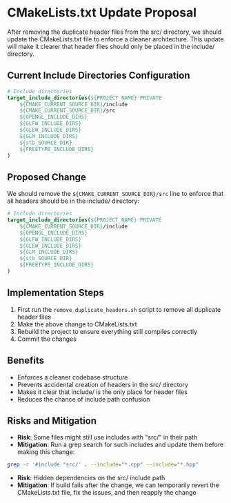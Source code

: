 # CMakeLists.txt Update Proposal

After removing the duplicate header files from the src/ directory, we should update the CMakeLists.txt file to enforce a cleaner architecture. This update will make it clearer that header files should only be placed in the include/ directory.

## Current Include Directories Configuration

```cmake
# Include directories
target_include_directories(${PROJECT_NAME} PRIVATE
    ${CMAKE_CURRENT_SOURCE_DIR}/include
    ${CMAKE_CURRENT_SOURCE_DIR}/src
    ${OPENGL_INCLUDE_DIRS}
    ${GLFW_INCLUDE_DIRS}
    ${GLEW_INCLUDE_DIRS}
    ${GLM_INCLUDE_DIRS}
    ${stb_SOURCE_DIR}
    ${FREETYPE_INCLUDE_DIRS}
)
```

## Proposed Change

We should remove the `${CMAKE_CURRENT_SOURCE_DIR}/src` line to enforce that all headers should be in the include/ directory:

```cmake
# Include directories
target_include_directories(${PROJECT_NAME} PRIVATE
    ${CMAKE_CURRENT_SOURCE_DIR}/include
    ${OPENGL_INCLUDE_DIRS}
    ${GLFW_INCLUDE_DIRS}
    ${GLEW_INCLUDE_DIRS}
    ${GLM_INCLUDE_DIRS}
    ${stb_SOURCE_DIR}
    ${FREETYPE_INCLUDE_DIRS}
)
```

## Implementation Steps

1. First run the `remove_duplicate_headers.sh` script to remove all duplicate header files
2. Make the above change to CMakeLists.txt
3. Rebuild the project to ensure everything still compiles correctly
4. Commit the changes

## Benefits

- Enforces a cleaner codebase structure
- Prevents accidental creation of headers in the src/ directory
- Makes it clear that include/ is the only place for header files
- Reduces the chance of include path confusion

## Risks and Mitigation

- **Risk**: Some files might still use includes with "src/" in their path
- **Mitigation**: Run a grep search for such includes and update them before making this change:

```bash
grep -r '#include "src/' . --include="*.cpp" --include="*.hpp"
```

- **Risk**: Hidden dependencies on the src/ include path
- **Mitigation**: If build fails after the change, we can temporarily revert the CMakeLists.txt file, fix the issues, and then reapply the change 